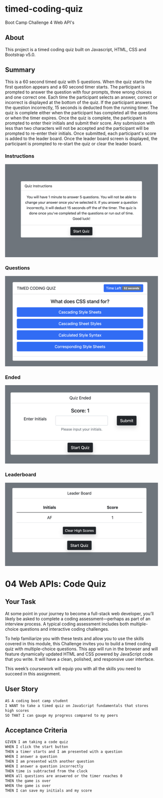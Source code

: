 # timed-coding-quiz
Boot Camp Challenge 4
Web API's

## About
This project is a timed coding quiz built on Javascript, HTML, CSS and Bootstrap v5.0.

## Summary
This is a 60 second timed quiz with 5 questions. When the quiz starts the first question appears and a 60 second timer starts. The participant is prompted to answer the question with four prompts, three wrong choices and one correct one. Each time the participant selects an answer, correct or incorrect is displayed at the bottom of the quiz. If the participant answers the question incorrectly, 15 seconds is deducted from the running timer. The quiz is complete either when the participant has completed all the questions or when the timer expires. Once the quiz is complete, the participant is prompted to enter their initials and submit their score. Any submission with less than two characters will not be accepted and the participant will be prompted to re-enter their initials. Once submitted, each participant's score is added to the leader board. Once the leader board screen is displayed, the participant is prompted to re-start the quiz or clear the leader board.


### Instructions
![Instructions](/assets/img/instructions.png)

### Questions
![Questions](/assets/img/questions.png)

### Ended
![Initials](/assets/img/initials.png)

### Leaderboard
![Leaderboard](/assets/img/leaderboard.png)

# 04 Web APIs: Code Quiz
## Your Task

At some point in your journey to become a full-stack web developer, you’ll likely be asked to complete a coding assessment&mdash;perhaps as part of an interview process. A typical coding assessment includes both multiple-choice questions and interactive coding challenges. 

To help familiarize you with these tests and allow you to use the skills covered in this module, this Challenge invites you to build a timed coding quiz with multiple-choice questions. This app will run in the browser and will feature dynamically updated HTML and CSS powered by JavaScript code that you write. It will have a clean, polished, and responsive user interface. 

This week’s coursework will equip you with all the skills you need to succeed in this assignment.

## User Story

```
AS A coding boot camp student
I WANT to take a timed quiz on JavaScript fundamentals that stores high scores
SO THAT I can gauge my progress compared to my peers
```

## Acceptance Criteria

```
GIVEN I am taking a code quiz
WHEN I click the start button
THEN a timer starts and I am presented with a question
WHEN I answer a question
THEN I am presented with another question
WHEN I answer a question incorrectly
THEN time is subtracted from the clock
WHEN all questions are answered or the timer reaches 0
THEN the game is over
WHEN the game is over
THEN I can save my initials and my score
```